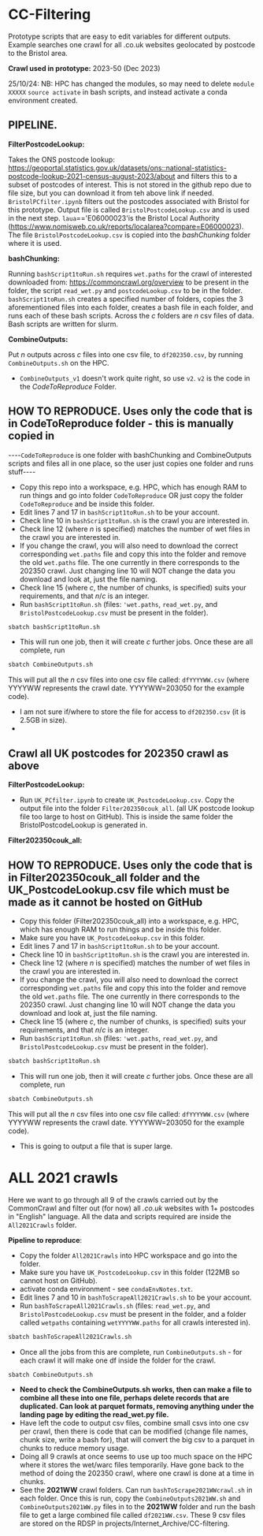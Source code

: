 # CC-Filtering
Prototype scripts that are easy to edit variables for different outputs. Example searches one crawl for all .co.uk websites geolocated by postcode to the Bristol area. 

**Crawl used in prototype:** 2023-50 (Dec 2023)

25/10/24: NB: HPC has changed the modules, so may need to delete
`module XXXXX`
`source activate`
in bash scripts, and instead activate a conda environment created.

## **PIPELINE.**

**FilterPostcodeLookup:**

Takes the ONS postcode lookup: https://geoportal.statistics.gov.uk/datasets/ons::national-statistics-postcode-lookup-2021-census-august-2023/about and filters this to a subset of postcodes of interest. This is not stored in the github repo due to file size, but you can download it from teh above link if needed. `BristolPCfilter.ipynb` filters out the postcodes associated with Bristol for this prototype. Output file is called `BristolPostcodeLookup.csv` and is used in the next step. `laua`=='E06000023'is the Bristol Local Authority (https://www.nomisweb.co.uk/reports/localarea?compare=E06000023). The file `BristolPostcodeLookup.csv` is copied into the *bashChunking* folder where it is used. 


**bashChunking:**

Running `bashScript1toRun.sh` requires `wet.paths` for the crawl of interested downloaded from: https://commoncrawl.org/overview to be present in the folder, the script `read_wet.py` and `postcodeLookup.csv` to be in the folder. `bashScript1toRun.sh` creates a specified number of folders, copies the 3 aforementioned files into each folder, creates a bash file in each folder, and runs each of these bash scripts. Across the $c$ folders are $n$ csv files of data. Bash scripts are written for slurm. 

**CombineOutputs:**

Put $n$ outputs across $c$ files into one csv file, to `df202350.csv`, by running `CombineOutputs.sh` on the HPC. 
* `CombineOutputs_v1` doesn't work quite right, so use `v2`. `v2` is the code in the *CodeToReproduce* Folder. 

## **HOW TO REPRODUCE. Uses only the code that is in CodeToReproduce folder - this is manually copied in**
----`CodeToReproduce` is one folder with bashChunking and CombineOutputs scripts and files all in one place, so the user just copies one folder and runs stuff----

* Copy this repo into a workspace, e.g. HPC, which has enough RAM to run things and go into folder `CodeToReproduce` OR just copy the folder `CodeToReproduce` and be inside this folder.
* Edit lines 7 and 17 in `bashScript1toRun.sh` to be your account.
* Check line 10 in `bashScript1toRun.sh` is the crawl you are interested in.
* Check line 12 (where $n$ is specified) matches the number of wet files in the crawl you are interested in.
* If you change the crawl, you will also need to download the correct corresponding `wet.paths` file and copy this into the folder and remove the old `wet.paths` file. The one currently in there corresponds to the 202350 crawl. Just changing line 10 will NOT change the data you download and look at, just the file naming.
* Check line 15 (where $c$, the number of chunks, is specified) suits your requirements, and that $n/c$ is an integer. 
* Run `bashScript1toRun.sh` (files: `'wet.paths`, `read_wet.py`, and `BristolPostcodeLookup.csv` must be present in the folder).
``` bash
sbatch bashScript1toRun.sh
```
* This will run one job, then it will create $c$ further jobs. Once these are all complete, run
``` bash
sbatch CombineOutputs.sh
```
This will put all the $n$ csv files into one csv file called: `dfYYYYWW.csv` (where YYYYWW represents the crawl date. YYYYWW=203050 for the example code).
* I am not sure if/where to store the file for access to `df202350.csv` (it is 2.5GB in size).
* 

## Crawl all UK postcodes for 202350 crawl as above

**FilterPostcodeLookup:**
* Run `UK_PCfilter.ipynb` to create `UK_PostcodeLookup.csv`. Copy the output file into the folder `Filter202350couk_all`. (all UK postcode lookup file too large to host on GitHub). This is inside the same folder the BristolPostcodeLookup is generated in.

**Filter202350couk_all:**
## **HOW TO REPRODUCE. Uses only the code that is in Filter202350couk_all folder and the UK_PostcodeLookup.csv file which must be made as it cannot be hosted on GitHub**

* Copy this folder (Filter202350couk_all) into a workspace, e.g. HPC, which has enough RAM to run things and be inside this folder.
* Make sure you have `UK_PostcodeLookup.csv` in this folder. 
* Edit lines 7 and 17 in `bashScript1toRun.sh` to be your account.
* Check line 10 in `bashScript1toRun.sh` is the crawl you are interested in.
* Check line 12 (where $n$ is specified) matches the number of wet files in the crawl you are interested in.
* If you change the crawl, you will also need to download the correct corresponding `wet.paths` file and copy this into the folder and remove the old `wet.paths` file. The one currently in there corresponds to the 202350 crawl. Just changing line 10 will NOT change the data you download and look at, just the file naming.
* Check line 15 (where $c$, the number of chunks, is specified) suits your requirements, and that $n/c$ is an integer. 
* Run `bashScript1toRun.sh` (files: `'wet.paths`, `read_wet.py`, and `BristolPostcodeLookup.csv` must be present in the folder).
``` bash
sbatch bashScript1toRun.sh
```
* This will run one job, then it will create $c$ further jobs. Once these are all complete, run
``` bash
sbatch CombineOutputs.sh
```
This will put all the $n$ csv files into one csv file called: `dfYYYYWW.csv` (where YYYYWW represents the crawl date. YYYYWW=203050 for the example code).
* This is going to output a file that is super large.

# ALL 2021 crawls 
Here we want to go through all 9 of the crawls carried out by the CommonCrawl and filter out (for now) all *.co.uk* websites with 1+ postcodes in "English" language. All the data and scripts required are inside the `All2021Crawls` folder. 

**Pipeline to reproduce**:
* Copy the folder `All2021Crawls` into HPC workspace and go into the folder.
* Make sure you have `UK_PostcodeLookup.csv` in this folder (122MB so cannot host on GitHub).
* activate conda environment - see `condaEnvNotes.txt`.
* Edit lines 7 and 10 in `bashToScrapeAll2021Crawls.sh` to be your account.
* Run `bashToScrapeAll2021Crawls.sh` (files: `read_wet.py`, and `BristolPostcodeLookup.csv` must be present in the folder, and a folder called `wetpaths` containing `wetYYYYWW.paths` for all crawls interested in).
``` bash
sbatch bashToScrapeAll2021Crawls.sh
```
* Once all the jobs from this are complete, run `CombineOutputs.sh` - for each crawl it will make one df inside the folder for the crawl.
``` bash
sbatch CombineOutputs.sh
```
* **Need to check the CombineOutputs.sh works, then can make a file to combine all these into one file, perhaps delete records that are duplicated. Can look at parquet formats, removing anything under the landing page by editing the read_wet.py file.**
* Have left the code to output csv files, combine small csvs into one csv per crawl, then there is code that can be modified (change file names, chunk size, write a bash for), that will convert the big csv to a parquet in chunks to reduce memory usage.
* Doing all 9 crawls at once seems to use up too much space on the HPC where it stores the wet/warc files temporarily. Have gone back to the method of doing the 202350 crawl, where one crawl is done at a time in chunks.
* See the **2021WW** crawl folders. Can run `bashToScrape2021WWcrawl.sh` in each folder. Once this is run, copy the `CombineOutputs2021WW.sh` and `CombineOutputs2021WW.py` files in to the **2021WW** folder and run the bash file to get a large combined file called `df2021WW.csv`. These 9 csv files are stored on the RDSP in projects/Internet_Archive/CC-filtering. 

